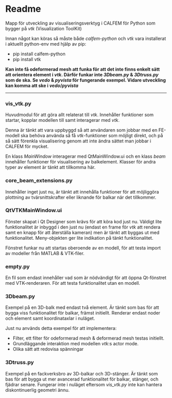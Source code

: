 # Readme

Mapp för utveckling av visualiseringsverktyg i CALFEM för Python som bygger på *vtk* (Visualization ToolKit)

Innan något kan köras så måste både *calfem-python* och *vtk* vara installerat i aktuellt python-env med hjälp av pip:

- pip install calfem-python
- pip install vtk

**Kan inte få odeformerad mesh att funka för att det inte finns enkelt sätt att orientera element i _vtk_. Därför funkar inte _3Dbeam.py_ & _3Dtruss.py_ som de ska. Se _vedo_ & _pyvista_ för fungerande exempel. Vidare utveckling kan komma att ske i _vedo_/_pyvista_**

------

### vis_vtk.py

Huvudmodul för att göra allt relaterat till *vtk*. Innehåller funktioner som startar, kopplar modellen till samt interagerar med *vtk*.

Denna är tänkt att vara uppbyggd så att användaren som jobbar med en FE-modell ska behöva använda så få *vtk*-funktioner som möjligt direkt, och på så sätt förenkla visualisering genom att inte ändra sättet man jobbar i CALFEM för mycket.

En klass *MainWindow* interagerar med QtMainWindow.ui och en klass *beam* innehåller funktioner för visualisering av balkelement. Klasser för andra typer av element är tänkt att tillkomma här.

### core_beam_extensions.py

Innehåller inget just nu, är tänkt att innehålla funktioner för att möjliggöra plottning av tvärsnittskrafter eller liknande för balkar när det tillkommer.

### QtVTKMainWindow.ui

Fönster skapat i Qt Designer som krävs för att köra kod just nu. Väldigt lite funktionalitet är inbyggd i den just nu (endast en frame för *vtk* att rendera samt en knapp för att återställa kameran) men är tänkt att byggas ut med funktionalitet. Meny-objekten ger lite indikation på tänkt funktionalitet.

Fönstret funkar nu att startas oberoende av en modell, för att testa import av modeller från MATLAB & VTK-filer.

### empty.py

En fil som endast innehåller vad som är nödvändigt för att öppna Qt-fönstret med VTK-renderaren. För att testa funktionalitet utan en modell.

### 3Dbeam.py

Exempel på en 3D-balk med endast två element. Är tänkt som bas för att bygga viss funktionalitet för balkar, främst initiellt. Renderar endast noder och element samt koordinataxlar i nuläget.

Just nu används detta exempel för att implementera:

- Filter, ett filter för odeformerad mesh & deformerad mesh testas initiellt.
- Grundläggande interaktion med modellen *vtk*:s actor mode.
- Olika sätt att redovisa spänningar

### 3Dtruss.py

Exempel på en fackverksbro av 3D-balkar och 3D-stänger. Är tänkt som bas för att bygga ut mer avancerad funktionalitet för balkar, stänger, och fjädrar senare. Fungerar inte i nuläget eftersom *vis_vtk.py* inte kan hantera diskontinuerlig geometri ännu.
